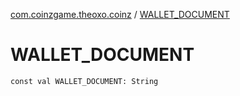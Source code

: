 [com.coinzgame.theoxo.coinz](index.md) / [WALLET_DOCUMENT](.)

# WALLET_DOCUMENT

`const val WALLET_DOCUMENT: String`